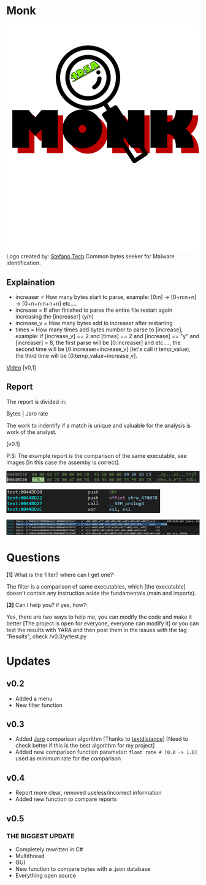 # Monk
![](https://github.com/Finch4/Monk/blob/master/Monk%20Logo.png?raw=true)
Logo created by: [Stefano Tech](https://www.youtube.com/channel/UCf-ZEAjv-Fo7UlFLXSo0zgg)
Common bytes seeker for Malware identification.
## Explaination
- increaser = How many bytes start to parse, example: [0:n] -> [0+n:n+n] -> [0+n+n:n+n+n] etc....
- increase = If after finished to parse the entire file restart again increasing the [increaser] (y/n)
- increase_v = How many bytes add to increaser after restarting
- times = How many times add bytes number to parse to [increase], example: if [increase_v] == 2 and [times] == 2 and [increase] == "y" and [increaser] = 8, the first parse will be
[0:increaser] and etc...., the second time will be [0:increaser+increase_v] (let's call it temp_value), the third time will be [0:temp_value+increase_v].

[Video](https://youtu.be/lk6bFiqNY6o) [v0,1]


## Report
The report is divided in:

Bytes | Jaro rate

The work to indentify if a match is unique and valuable for the analysis is work of the analyst.

[v0.1]

P.S: The example report is the comparison of the same executable, see images [In this case the assemby is correct].

![](https://raw.githubusercontent.com/Finch4/Monk/main/hex.png?token=AMRB74AGCTDGDA7CXFGAW7K77HAUY)

![](https://raw.githubusercontent.com/Finch4/Monk/main/assembly.png?token=AMRB74BLJJQMLPHHAS4UZ7277HAVU)

![](https://raw.githubusercontent.com/Finch4/Monk/main/match.png?token=AMRB74CD5DNF3O4FV62Q4W277HAW4)

# Questions
__[1]__ What is the filter? where can I get one?:

The filter is a comparison of same executables, which [the executable] doesn't contain any instruction aside the fundamentals (main and imports).

__[2]__ Can I help you? if yes, how?:

Yes, there are two ways to help me, you can modify the code and make it better [The project is open for everyone, everyone can modify it] or you can test the results with YARA and then post them in the issues with the tag "Results", check /v0.3/yrtest.py


# Updates
## v0.2
- Added a menu
- New filter function
## v0.3
- Added [Jaro](https://en.wikipedia.org/wiki/Jaro%E2%80%93Winkler_distance) comparison algorithm [Thanks to [textdistance](https://pypi.org/project/textdistance/)] [Need to check better if this is the best algorithm for my project]
- Added new comparison function parameter:  ```float rate # [0.0 -> 1.0]``` used as minimum rate for the comparison
## v0.4
- Report more clear, removed useless/incorrect information
- Added new function to compare reports
## v0.5
### THE BIGGEST UPDATE
- Completely rewritten in C#
- Multithread
- GUI
- New function to compare bytes with a .json database
- Everything open source
